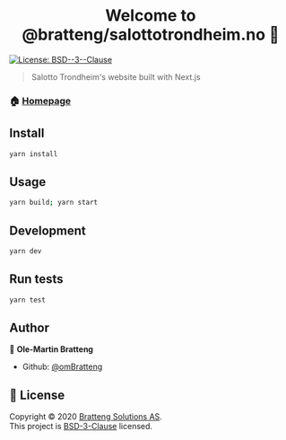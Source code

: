 <h1 align="center">Welcome to @bratteng/salottotrondheim.no 👋</h1>
<p>
  <a href="LCIENS" target="_blank">
    <img alt="License: BSD--3--Clause" src="https://img.shields.io/badge/License-BSD--3--Clause-yellow.svg?style=for-the-badge" />
  </a>
</p>

> Salotto Trondheim's website built with Next.js

### 🏠 [Homepage](https://salottotrondheim.no)

## Install

```sh
yarn install
```

## Usage

```sh
yarn build; yarn start
```

## Development

```sh
yarn dev
```

## Run tests

```sh
yarn test
```

## Author

👤 **Ole-Martin Bratteng**

* Github: [@omBratteng](https://github.com/omBratteng)

## 📝 License

Copyright © 2020 [Bratteng Solutions AS](https://github.com/bratteng).<br />
This project is [BSD-3-Clause](LCIENS) licensed.
